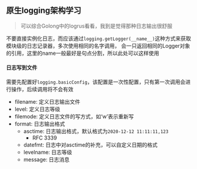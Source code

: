 <!--
2020-08-14 16:20:38
https://ae01.alicdn.com/kf/H096aac2dd76541a4a00a405e6ed8d67eN.png
python
原生logging架构学习
logging使用最多，学习下
可以综合Golong中的logrus看看，我到是觉得那种日志输出很舒服
-->

## 原生logging架构学习

> 可以综合Golong中的logrus看看，我到是觉得那种日志输出很舒服

不要直接实例化日志，而应该通过`logging.getLogger(__name__)`这种方式来获取模块级的日志记录器，多次使用相同的名字调用，
会一只返回相同的Logger对象的引用，这里的name一般最好是句点分割，所以此处可以这样使用

#### 日志写到文件
需要先配置好`logging.basicConfig`，该配置是一次性配置，只有第一次调用会进行操作，后续调用将不会有效
- filename: 定义日志输出文件
- level: 定义日志等级
- filemode: 定义日志文件的写方式，如‘w’表示重新写
- format: 日志输出格式
    - asctime: 日志输出格式，默认格式为`2020-12-12 11:11:11,123`
        - RFC 3339
    - datefmt: 日志中对asctime的补充，可以自定义日期的格式
    - levelname: 日志等级
    - message: 日志消息



